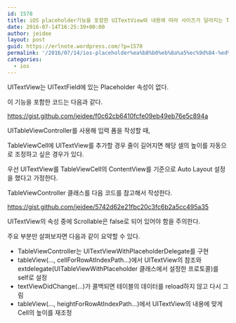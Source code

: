 ```yaml
---
id: 1578
title: iOS placeholder기능을 포함한 UITextView와 내용에 따라 사이즈가 달라지는 TableViewCell 만들기
date: 2016-07-14T16:25:39+00:00
author: jeidee
layout: post
guid: https://erlnote.wordpress.com/?p=1578
permalink: '/2016/07/14/ios-placeholder%ea%b8%b0%eb%8a%a5%ec%9d%84-%ed%8f%ac%ed%95%a8%ed%95%9c-uitextview%ec%99%80-%eb%82%b4%ec%9a%a9%ec%97%90-%eb%94%b0%eb%9d%bc-%ec%82%ac%ec%9d%b4%ec%a6%88%ea%b0%80-%eb%8b%ac%eb%9d%bc/'
categories:
  - ios
---
```

UITextView는 UITextField에 있는 Placeholder 속성이 없다.
  
이 기능을 포함한 코드는 다음과 같다.

https://gist.github.com/jeidee/f0c62cb6410fcfe09eb49eb76e5c894a

UITableViewController를 사용해 입력 폼을 작성할 때,
  
TableViewCell에 UITextView를 추가할 경우 줄이 길어지면 해당 셀의 높이를 자동으로 조정하고 싶은 경우가 있다.

우선 UITextView를 TableViewCell의 ContentView를 기준으로 Auto Layout 설정을 했다고 가정한다.

TableViewController 클래스를 다음 코드를 참고해서 작성한다.

https://gist.github.com/jeidee/5742d62e21fbc20c3fc6b2a5cc495a35

UITextView의 속성 중에 Scrollable은 false로 되어 있어야 함을 주의한다.

주요 부분만 살펴보자면 다음과 같이 요약할 수 있다.

  * TableViewController는 UITextViewWithPlaceholderDelegate를 구현
  * tableView(&#8230;, cellForRowAtIndexPath&#8230;)에서 UITextView의 참조와 extdelegate(UITableViewWithPlaceholder 클래스에서 설정한 프로토콜)를 self로 설정
  * textViewDidChange(&#8230;)가 콜백되면 테이블의 데이터를 reload하지 않고 다시 그림
  * tableView(&#8230;, heightForRowAtIndexPath&#8230;)에서 UITextView의 내용에 맞게 Cell의 높이를 재조정